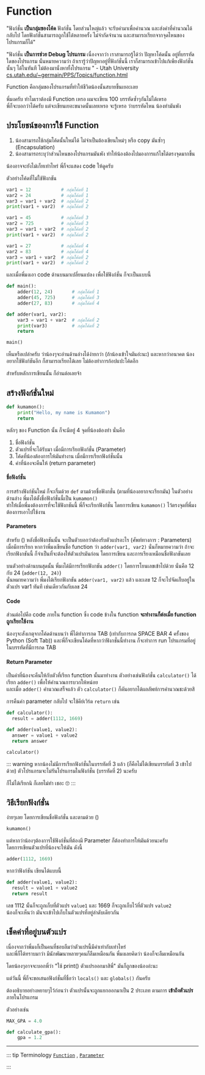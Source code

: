 # Function
"ฟังก์ชั่น **เป็นกลุ่มของโค้ด** ฟังก์ชั่น โดยส่วนใหญ่แล้ว จะรับค่ามาเพื่อคำนวณ และส่งค่าที่คำนวณได้กลับไป โดยฟังก์ชั่นสามารถถูกใช้ได้หลายครั้ง ไม่จำกัดจำนวน และสามารถเรียกจากจุดไหนของโปรแกรมก็ได้"

"ฟังก์ชั่น **เป็นการช่วย Debug โปรแกรม** เนื่องจากว่า เราสามารถรู้ได้ว่า ปัญหาโค้ดนั้น อยู่ที่บรรทัดใดของโปรแกรม นั่นหมายความว่า ถ้าเรารู้ว่าปัญหาอยู่ที่ฟังก์ชั่นนี้ เราก็สามารถเข้าไปแก้เพียงฟังก์ชั่นนั้นๆ ได้ในทันที ไม่ต้องมานั่งหาทั้งโปรแกรม
" - Utah University [cs.utah.edu/~germain/PPS/Topics/function.html](http://www.cs.utah.edu/~germain/PPS/Topics/function.html)

Function คือกลุ่มของโปรแกรมที่ทำให้ชีวิตน้องนั้นสบายขึ้นเยอะเลย

พี่มงครับ ทำไมเราต้องมี Function เหรอ ผมจะเขียน 100 บรรทัดซ้ำๆกันไม่ได้เหรอ<br>
พี่ก็จะบอกว่าได้ครับ แต่จะเขียนเยอะขนาดนั้นเลยเหรอ จะรู้เหรอ ว่าบรรทัดไหน น้องทำมันพัง

## ประโยชน์ของการใช้ Function
1. น้องสามารถใช้กลุ่มโค้ดนั้นใหม่ได้ ไม่จำเป็นต้องเขียนใหม่ๆ หรือ copy มันซ้ำๆ (Encapsulation)
2. น้องสามารถระบุว่าส่วนไหนของโปรแกรมมันพัง ทำให้น้องต้องไปมองการแก้ไขได้ตรงจุดมากขึ้น

น้องอาจจะยังไม่เก็ทเท่าไหร่ พี่ก็จะแสดง code ให้ดูครับ

ตัวอย่างโค้ดที่ไม่ใช้ฟังกชัน
```python
var1 = 12           # กลุ่มโค้ดที่ 1
var2 = 24           # กลุ่มโค้ดที่ 1
var3 = var1 + var2  # กลุ่มโค้ดที่ 2
print(var1 + var2)  # กลุ่มโค้ดที่ 2

var1 = 45           # กลุ่มโค้ดที่ 3
var2 = 725          # กลุ่มโค้ดที่ 3
var3 = var1 + var2  # กลุ่มโค้ดที่ 2
print(var1 + var2)  # กลุ่มโค้ดที่ 2

var1 = 27           # กลุ่มโค้ดที่ 4
var2 = 83           # กลุ่มโค้ดที่ 4
var3 = var1 + var2  # กลุ่มโค้ดที่ 2
print(var1 + var2)  # กลุ่มโค้ดที่ 2
```

และเมื่อพี่มงเอา code ด้านบนมาเปลี่ยนแปลง เพื่อใช้ฟังก์ชั่น ก็จะเป็นแบบนี้
```python
def main():
    adder(12, 24)       # กลุ่มโค้ดที่ 1
    adder(45, 725)      # กลุ่มโค้ดที่ 3
    adder(27, 83)       # กลุ่มโค้ดที่ 4

def adder(var1, var2):
    var3 = var1 + var2  # กลุ่มโค้ดที่ 2
    print(var3)         # กลุ่มโค้ดที่ 2
    return

main()
```

เห็นหรือเปล่าครับ ว่าน้องๆจะอ่านด้านล่างได้ง่ายกว่า (ถ้าน้องเข้าใจมันอ่ะนะ) และหากว่าอนาคต น้องอยากใช้ฟังก์ชันอีก ก็สามารถเรียกได้เลย ไม่ต้องทำการก้อปแปะโค้ดอีก

สำหรับหลักการเขียนนั้น ก็อ่านต่อเลยจ้า

## สร้างฟังก์ชั่นใหม่
```python
def kumamon():
    print("Hello, my name is Kumamon")
    return
```

หลักๆ ของ Function นั้น ก็จะมีอยู่่ 4 จุดที่น้องต้องทำ นั่นคือ
1. ชื่อฟังก์ชั่น
2. ตัวแปรที่จะได้รับมา เมื่อมีการเรียกฟังก์ชั่น (Parameter)
3. โค้ดที่น้องต้องการให้มันทำงาน เมื่อมีการเรียกฟังก์ชั่นนั้น
4. ค่าที่น้องจะคืนให้ (return parameter)

#### ชื่อฟังก์ชั่น
การสร้างฟังก์ชันใหม่ ก็จะเรื่มด้วย `def` ตามด้วยชื่อฟังกชั่น (ตามที่น้องอยากจะเรียกมัน) ในตัวอย่างด้านล่าง พี่มงได้ตั้งชื่อฟังก์ชั่นนี้เป็น `kumamon()`<br>
ทำให้เมื่อพี่มงต้องการที่จะใช้ฟังกชันนี้ พี่ก็จะเรียกฟังก์ชั่น โดยการเขียน `kumamon()` ไว้ตรงจุดที่พี่มงต้องการเอาไปใช้งาน

#### Parameters
สำหรับ () หลังชื่อฟังกชันนั้น จะเป็นตัวบอกว่าต้องรับตัวแปรอะไร (ศัพท์ทางการ : Parameters) เมื่อมีการเรียก หากว่าพี่มงเขียนชื่อ function ว่า `adder(var1, var2)` นั่นก็หมายความว่า ถ้าจะเรียกฟังกชันนี้ ก็จำเป็นที่จะต้องให้ตัวแปรมันก่อน โดยการเขียน และการเรียงเหมือนชื่อฟังกชันเลย

บนตัวอย่างด้านบนสุดนั้น พี่มงได้มีการเรียกฟังกชัน `adder()` โดยการโยนเลขเข้าไปด้วย นั่นคือ 12 กับ 24 (`adder(12, 24)`)<br>
นั่นหมายความว่า พี่มงได้เรียกฟังกชัน `adder(var1, var2)` แล้ว และเลข 12 ก็จะไปจัดเก๋็บอยู่ในตัวแปร var1 ทันที เช่นเดียวกันกับเลข 24

#### Code
ส่วนต่อไปคือ code ภายใน function ซึ่ง code ข้างใน function **จะทำงานก็ต่อเมื่อ function ถูกเรียกใช้งาน**

น้องๆจะสังเกตุจากโค้ดด้านบนว่า พี่ได้ทำการกด TAB (เท่ากับการกด SPACE BAR 4 ครั้งของ Python (Soft Tab)) และพี่ก็จะเขียนโค้ดที่หากว่าฟังกชั่นนี้ทำงาน ก็จะทำการ run โปรแกรมที่อยู่ในบรรทัดที่มีการกด TAB

#### Return Parameter
เป็นค่าที่น้องจะคืนให้กับตัวที่เรียก function นั้นมาทำงาน ตัวอย่างเช่นฟังก์ชั่น `calculator()` ได้เรียก `adder()` เพื่อให้คำนวณการบวกให้หน่อย<br>
และเมื่อ `adder()` คำนวณเสร็จแล้ว ตัว `calculator()` ก็ดันอยากได้ผลลัพท์การคำนวณชะด้วยสิ

การคืนค่า parameter กลับไป จะใช้คีย์เวิร์ด `return` เช่น
```python
def calculator():
  result = adder(1112, 1669)

def adder(value1, value2):
  answer = value1 + value2
  return answer

calculator()
```

::: warning
หากน้องไม่มีการเรียกฟังก์ชั่นในบรรทัดที่ 3 แล้ว (ก็คือไม่ได้เขียนบรรทัดที่ 3 เข้าไปด้วย) ตัวโปรแกรมจะไม่รันโปรแกรมในฟังก์ชั่น (บรรทัดที่ 2) นะครับ

ก็ไม่ได้เรียกนิ ก็เลยไม่ทำ เชอะ 🙄
:::

## วิธีเรียกฟังก์ชั่น
ง่ายๆเลย โดยการเขียนชื่อฟังก์ชั่น และตามด้วย ()
```python
kumamon()
```

แต่หากว่าน้องๆต้องการใช้ฟังก์ชั่นที่ต้องมี Parameter ก็ต้องทำการให้มันด้วยนะครับ<br>
โดยการเขียนตัวแปรที่น้องจะให้มัน ดังนี้
```python
adder(1112, 1669)
```

หากว่าฟังก์ชัน เขียนได้แบบนี้
```python
def adder(value1, value2):
  result = value1 + value2
  return result
```

เลข 1112 นั้นก็จะถูกเก็บที่ตัวแปร `value1` และ 1669 ก็จะถูกเก็บไว้ที่ตัวแปร `value2`<br>
น้องก็จะเห็นว่า มันจะเข้าไปเก็บในตัวแปรที่อยู่ลำดับเดียวกัน


## เช็คค่าที่อยู่บนตัวแปร
เนื่องจากว่าพี่มงก็เป็นคนที่ชอบลืมว่าตัวแปรนี้มีค่าเท่ากับเท่าไหร่<br>
และพี่ก็ได้ทราบมาว่า มีนักพัฒนาหลายๆคนก็ลืมเหมือนกัน พี่มงเลยคิดว่า น้องก็จะลืมเหมือนกัน

โดยน้องๆอาจจะบอกพี่ว่า "ใช้ print() ตัวแปรออกมาสิพี่" มันก็ถูกของน้องอ่ะนะ

แต่วันนี้ พี่ก็จะขอเสนอฟังก์ชั่นที่ชื่อว่า `locals()` และ `globals()` กันครับ

ต้องอธิบายอย่างหยาบๆไว้ก่อนว่า ตัวแปรนั้นจะถูกแยกออกมาเป็น 2 ประเภท ตามการ **เข้าถึงตัวแปร** ภายในโปรแกรม

ตัวอย่างเช่น
```python
MAX_GPA = 4.0

def calculate_gpa():
    gpa = 1.2
```

---

::: tip Terminology
[`Function`](https://www.webopedia.com/TERM/F/function.html) ,
[`Parameter`](https://en.wikipedia.org/wiki/Parameter_(computer_programming))

:::
